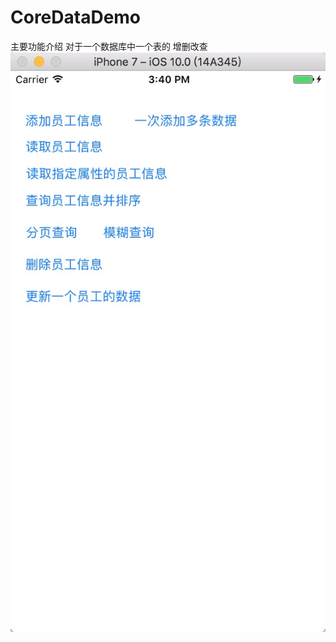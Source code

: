 # CoreDataDemo

主要功能介绍
对于一个数据库中一个表的 增删改查
![image](https://github.com/ocswor/CoreDataDemo/blob/master/4BD2EE8E-8D13-410D-9F9A-F1D869E08553.png)
